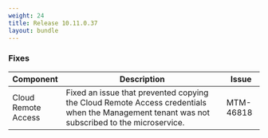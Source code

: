 ```yaml
---
weight: 24
title: Release 10.11.0.37
layout: bundle
---
```


### Fixes

<div><table ><colgroup>
<col style="width: 15%;"><col style="width: 70%;"><col style="width: 15%;"></colgroup>
<thead><tr>
<th>
Component</th>
<th>
Description</th>
<th>
Issue</th>
</tr>
</thead><tbody>

<tr>
<td>
Cloud Remote Access</td>
<td>Fixed an issue that prevented copying the Cloud Remote Access credentials when the Management tenant was not subscribed to the microservice.</td>
<td>
MTM-46818</td>
</tr>

</tbody></table></div>
